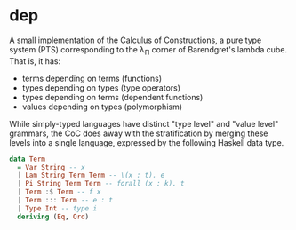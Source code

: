 dep
===

A small implementation of the Calculus of Constructions, a pure type
system (PTS) corresponding to the λ<sub>Π</sub> corner of Barendgret's
lambda cube. That is, it has:

  - terms depending on terms  (functions)
  - types depending on types  (type operators)
  - types depending on terms  (dependent functions)
  - values depending on types (polymorphism)

While simply-typed languages have distinct "type level" and "value
level" grammars, the CoC does away with the stratification by merging
these levels into a single language, expressed by the following Haskell
data type.

```haskell
data Term
  = Var String -- x
  | Lam String Term Term -- \(x : t). e
  | Pi String Term Term -- forall (x : k). t
  | Term :$ Term -- f x
  | Term ::: Term -- e : t
  | Type Int -- type i
  deriving (Eq, Ord)
```
